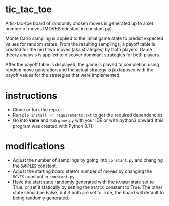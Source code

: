 # tic_tac_toe
A tic-tac-toe board of randomly chosen moves is generated up to a set number of moves (MOVES constant in constant.py).

Monte Carlo sampling is applied to the initial game state to predict expected values for random states. From the resulting samplings, a payoff table is created for the next two moves (aka strategies) by both players. Game theory analysis is applied to discover dominant strategies for both players.

After the payoff table is displayed, the game is played to completion using random move generation and the actual strategy is juxtaposed with the payoff values for the strategies that were implemented.

# instructions
* Clone or fork the repo.
* Run ```pip install -r requirements.txt``` to get the required dependencies.
* Go into **venv** and run ```game.py``` with your IDE or with python3 onward (this program was created with Python 3.7).

# modifications
* Adjust the number of samplings by going into ```constant.py``` and changing the ```SAMPLES``` constant. 
* Adjust the starting board state's number of moves by changing the ```MOVES``` constant in ```constant.py```.
* Have the start state randomly generated with the ```RANDOM``` state set to True, or set it statically by setting the ```STATIC``` constant to True. The other state should be False, but if both are set to True, the board will default to being randomly generated.
